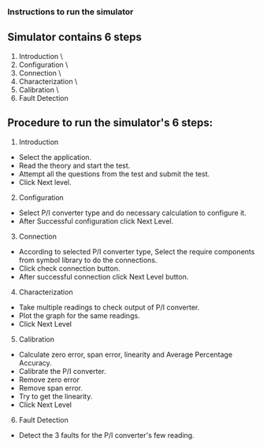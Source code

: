 ### Instructions to run the simulator
## Simulator contains 6 steps
1)	Introduction \
2)	Configuration  \
3)	Connection  \
4)	Characterization  \
5)	Calibration \
6)	Fault Detection

## Procedure to run the simulator's 6 steps:
1)	Introduction
*	Select the application.
*	Read the theory and start the test.
*	Attempt all the questions from the test and submit the test.
*	Click Next level.

2)	Configuration
*	Select P/I converter type and do necessary calculation to configure it.
*	After Successful configuration click Next Level.

3)	Connection
*	According to selected P/I converter type, Select the require components from symbol library to do the connections.
*	Click check connection button.
*	After successful connection click Next Level button.

4)	Characterization
*	Take multiple readings to check output of P/I converter.
*	Plot the graph for the same readings.
*	Click Next Level

5)	Calibration
*	Calculate zero error, span error, linearity and Average Percentage Accuracy.
*	Calibrate the P/I converter.
*	Remove zero error
*	Remove span error.
*	Try to get the linearity.
*	Click Next Level 

6)	Fault Detection
*	Detect the 3 faults for the P/I converter's  few reading.


